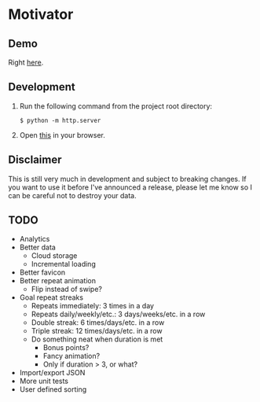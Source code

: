 # Motivator

## Demo

Right [here](https://dkennedy.io/motivator).

## Development

1. Run the following command from the project root directory:

    ```
    $ python -m http.server
    ```

2. Open [this](http://localhost:8000) in your browser.

## Disclaimer

This is still very much in development and subject to breaking changes. If you
want to use it before I've announced a release, please let me know so I can be
careful not to destroy your data.

## TODO

* Analytics
* Better data
    * Cloud storage
    * Incremental loading
* Better favicon
* Better repeat animation
    * Flip instead of swipe?
* Goal repeat streaks
    * Repeats immediately: 3 times in a day
    * Repeats daily/weekly/etc.: 3 days/weeks/etc. in a row
    * Double streak: 6 times/days/etc. in a row
    * Triple streak: 12 times/days/etc. in a row
    * Do something neat when duration is met
        * Bonus points?
        * Fancy animation?
        * Only if duration > 3, or what?
* Import/export JSON
* More unit tests
* User defined sorting
